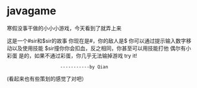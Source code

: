 # javagame
寒假没事干做的小小小游戏，今天看到了就弄上来

这是一个#sir和$sir的故事
你现在是#，你的敌人是$
你可以通过提示输入数字移动以及使用技能
$sir撞你你会扣血，反之相同，你甚至可以用技能打他
偶尔有小彩蛋
是的，如果不通过彩蛋，你几乎无法输掉游戏
try it!

                        -----------by Qian
                        
                       
(看起来也有些策划的感觉了对吧）
